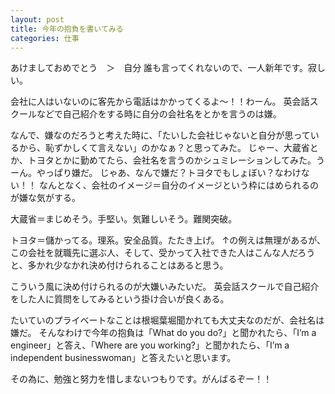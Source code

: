 ```yaml
---
layout: post
title: 今年の抱負を書いてみる
categories: 仕事
---
```


あけましておめでとう　＞　自分
誰も言ってくれないので、一人新年です。寂しい。

会社に人はいないのに客先から電話はかかってくるよ～！！わーん。
英会話スクールなどで自己紹介をする時に自分の会社名をとかを言うのは嫌。

なんで、嫌なのだろうと考えた時に、「たいした会社じゃないと自分が思っているから、恥ずかしくて言えない」のかなぁ？と思ってみた。
じゃー、大蔵省とか、トヨタとかに勤めてたら、会社名を言うのかシュミレーションしてみた。うーん。やっぱり嫌だ。
じゃあ、なんで嫌だ？トヨタでもしょぼい？なわけない！！
なんとなく、会社のイメージ＝自分のイメージという枠にはめられるのが嫌な気がする。

大蔵省＝まじめそう。手堅い。気難しいそう。難関突破。

トヨタ＝儲かってる。理系。安全品質。たたき上げ。
↑の例えは無理があるが、この会社を就職先に選ぶ人、そして、受かって入社できた人はこんな人だろうと、多かれ少なかれ決め付けられることはあると思う。

こういう風に決め付けられるのが大嫌いみたいだ。
英会話スクールで自己紹介をした人に質問をしてみるという掛け合いが良くある。

たいていのプライベートなことは根堀葉堀聞かれても大丈夫なのだが、会社名は嫌だ。
そんなわけで今年の抱負は「What do you do?」と聞かれたら、「I’m a engineer」と答え、「Where are you working?」と聞かれたら、「I’m a independent businesswoman」と答えたいと思います。

その為に、勉強と努力を惜しまないつもりです。がんばるぞー！！

